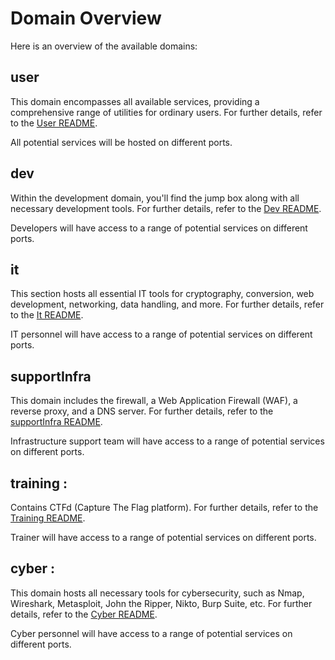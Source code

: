 # Domain Overview

Here is an overview of the available domains:

## user 
This domain encompasses all available services, providing a comprehensive range of utilities for ordinary users. For further details, refer to the [User README](../domain/user/README.md).

All potential services will be hosted on different ports.

## dev 
Within the development domain, you'll find the jump box along with all necessary development tools. For further details, refer to the [Dev README](../domain/dev/README.md).

Developers will have access to a range of potential services on different ports.

## it 
This section hosts all essential IT tools for cryptography, conversion, web development, networking, data handling, and more. For further details, refer to the [It README](../domain/it/README.md).

IT personnel will have access to a range of potential services on different ports.

## supportInfra
This domain includes the firewall, a Web Application Firewall (WAF), a reverse proxy, and a DNS server. For further details, refer to the [supportInfra README](../domain/supportInfra/README.md).

Infrastructure support team will have access to a range of potential services on different ports.

## training :
Contains CTFd (Capture The Flag platform). For further details, refer to the [Training README](../domain/training/README.md).

Trainer will have access to a range of potential services on different ports.

## cyber :
This domain hosts all necessary tools for cybersecurity, such as Nmap, Wireshark, Metasploit, John the Ripper, Nikto, Burp Suite, etc. For further details, refer to the [Cyber README](../domain/cyber/README.md).

Cyber personnel will have access to a range of potential services on different ports.